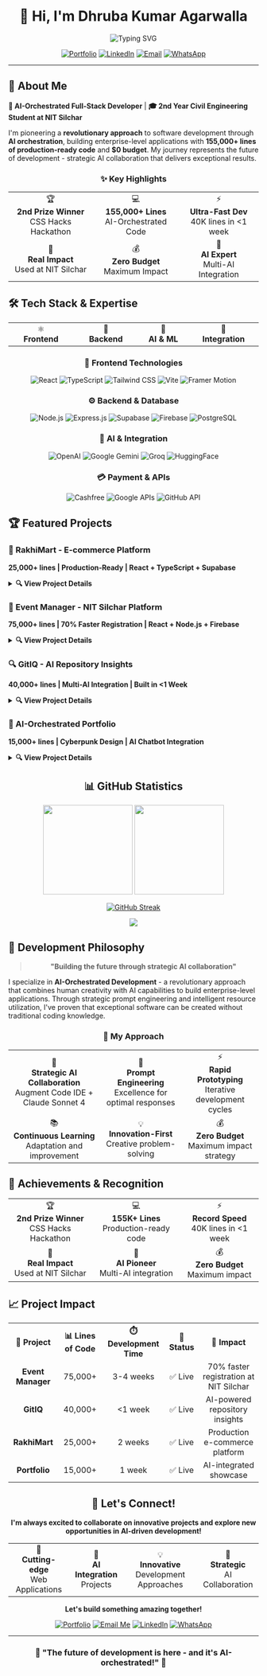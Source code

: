 <div align="center">

# 👋 Hi, I'm Dhruba Kumar Agarwalla

![Typing SVG](https://readme-typing-svg.herokuapp.com?font=Fira+Code&size=22&duration=3000&pause=1000&color=00F7FF&center=true&vCenter=true&width=500&lines=AI-Orchestrated+Developer;155K%2B+Lines+of+Code;%240+Budget+Maximum+Impact;Building+Future+with+AI)

[![Portfolio](https://img.shields.io/badge/🚀_Portfolio-00F7FF?style=for-the-badge&logoColor=black)](https://portfolio-dhruba.vercel.app/)
[![LinkedIn](https://img.shields.io/badge/💼_LinkedIn-0077B5?style=for-the-badge&logoColor=white)](https://www.linkedin.com/in/dhruba-kumar-agarwalla-7a5346270/)
[![Email](https://img.shields.io/badge/📧_Email-D14836?style=for-the-badge&logoColor=white)](mailto:dhrubagarwala67@gmail.com)
[![WhatsApp](https://img.shields.io/badge/💬_WhatsApp-25D366?style=for-the-badge&logoColor=white)](https://wa.me/919395386870)

---

</div>

## 🚀 About Me

**🤖 AI-Orchestrated Full-Stack Developer** | **🎓 2nd Year Civil Engineering Student at NIT Silchar**

I'm pioneering a **revolutionary approach** to software development through **AI orchestration**, building enterprise-level applications with **155,000+ lines of production-ready code** and **$0 budget**. My journey represents the future of development - strategic AI collaboration that delivers exceptional results.

<div align="center">

### ✨ Key Highlights

<table>
<tr>
<td align="center">
🏆
<br><strong>2nd Prize Winner</strong>
<br>CSS Hacks Hackathon
</td>
<td align="center">
💻
<br><strong>155,000+ Lines</strong>
<br>AI-Orchestrated Code
</td>
<td align="center">
⚡
<br><strong>Ultra-Fast Dev</strong>
<br>40K lines in <1 week
</td>
</tr>
<tr>
<td align="center">
🎯
<br><strong>Real Impact</strong>
<br>Used at NIT Silchar
</td>
<td align="center">
💰
<br><strong>Zero Budget</strong>
<br>Maximum Impact
</td>
<td align="center">
🤖
<br><strong>AI Expert</strong>
<br>Multi-AI Integration
</td>
</tr>
</table>

</div>

## 🛠️ Tech Stack & Expertise

<div align="center">

<table>
<tr>
<td align="center" width="200">
⚛️
<br><strong>Frontend</strong>
</td>
<td align="center" width="200">
🔧
<br><strong>Backend</strong>
</td>
<td align="center" width="200">
🤖
<br><strong>AI & ML</strong>
</td>
<td align="center" width="200">
🔗
<br><strong>Integration</strong>
</td>
</tr>
</table>

### 🚀 Frontend Technologies
![React](https://img.shields.io/badge/React-20232A?style=for-the-badge&logo=react&logoColor=61DAFB)
![TypeScript](https://img.shields.io/badge/TypeScript-007ACC?style=for-the-badge&logo=typescript&logoColor=white)
![Tailwind CSS](https://img.shields.io/badge/Tailwind_CSS-38B2AC?style=for-the-badge&logo=tailwind-css&logoColor=white)
![Vite](https://img.shields.io/badge/Vite-646CFF?style=for-the-badge&logo=vite&logoColor=white)
![Framer Motion](https://img.shields.io/badge/Framer_Motion-0055FF?style=for-the-badge&logo=framer&logoColor=white)

### ⚙️ Backend & Database
![Node.js](https://img.shields.io/badge/Node.js-43853D?style=for-the-badge&logo=node.js&logoColor=white)
![Express.js](https://img.shields.io/badge/Express.js-404D59?style=for-the-badge)
![Supabase](https://img.shields.io/badge/Supabase-3ECF8E?style=for-the-badge&logo=supabase&logoColor=white)
![Firebase](https://img.shields.io/badge/Firebase-039BE5?style=for-the-badge&logo=Firebase&logoColor=white)
![PostgreSQL](https://img.shields.io/badge/PostgreSQL-316192?style=for-the-badge&logo=postgresql&logoColor=white)

### 🤖 AI & Integration
![OpenAI](https://img.shields.io/badge/OpenAI-412991?style=for-the-badge&logo=openai&logoColor=white)
![Google Gemini](https://img.shields.io/badge/Google_Gemini-4285F4?style=for-the-badge&logo=google&logoColor=white)
![Groq](https://img.shields.io/badge/Groq-FF6B35?style=for-the-badge)
![HuggingFace](https://img.shields.io/badge/🤗_Hugging_Face-FFD21E?style=for-the-badge)

### 💳 Payment & APIs
![Cashfree](https://img.shields.io/badge/Cashfree-00C851?style=for-the-badge)
![Google APIs](https://img.shields.io/badge/Google_APIs-4285F4?style=for-the-badge&logo=google&logoColor=white)
![GitHub API](https://img.shields.io/badge/GitHub_API-181717?style=for-the-badge&logo=github&logoColor=white)

</div>

## 🏆 Featured Projects

### 🛒 RakhiMart - E-commerce Platform
**25,000+ lines | Production-Ready | React + TypeScript + Supabase**

<details>
<summary><strong>🔍 View Project Details</strong></summary>

<div align="center">

**🌟 Highlights:**

<table>
<tr>
<td align="center">🏪 Complete E-commerce Platform</td>
<td align="center">💳 Cashfree Payment Integration</td>
</tr>
<tr>
<td align="center">🚚 Multi-Delivery Partners</td>
<td align="center">🤖 AI-Generated Reviews</td>
</tr>
<tr>
<td align="center">📊 Admin Dashboard</td>
<td align="center">⚡ Real-time Tracking</td>
</tr>
<tr>
<td align="center">🔒 Production Security</td>
<td align="center">📧 Email Integration</td>
</tr>
</table>

**🔗 Links:**
[![GitHub](https://img.shields.io/badge/GitHub-181717?style=for-the-badge&logo=github&logoColor=white)](https://github.com/DhrubaAgarwalla/Rakhi-Final)
[![Live Demo](https://img.shields.io/badge/Live_Demo-00C851?style=for-the-badge&logo=vercel&logoColor=white)](https://rakhi-final.vercel.app/)

</div>

</details>

### 🎯 Event Manager - NIT Silchar Platform
**75,000+ lines | 70% Faster Registration | React + Node.js + Firebase**

<details>
<summary><strong>🔍 View Project Details</strong></summary>

<div align="center">

**🌟 Highlights:**

<table>
<tr>
<td align="center">📅 Event Management</td>
<td align="center">⚡ 70% Faster Process</td>
</tr>
<tr>
<td align="center">📱 QR Code System</td>
<td align="center">📊 Real-time Analytics</td>
</tr>
<tr>
<td align="center">🔐 Role-based Access</td>
<td align="center">📈 Google Sheets Integration</td>
</tr>
<tr>
<td align="center">💾 Export Functions</td>
<td align="center">📧 Email Automation</td>
</tr>
</table>

**🔗 Links:**
[![GitHub](https://img.shields.io/badge/GitHub-181717?style=for-the-badge&logo=github&logoColor=white)](https://github.com/DhrubaAgarwalla/NITS-Event-Managment)
[![Live Demo](https://img.shields.io/badge/Live_Demo-00C851?style=for-the-badge&logo=vercel&logoColor=white)](https://nits-event-management.vercel.app/)

</div>

</details>

### 🔍 GitIQ - AI Repository Insights
**40,000+ lines | Multi-AI Integration | Built in <1 Week**

<details>
<summary><strong>🔍 View Project Details</strong></summary>

<div align="center">

**🌟 Highlights:**

<table>
<tr>
<td align="center">🤖 Multi-AI Integration</td>
<td align="center">⚡ 0.12s Analysis</td>
</tr>
<tr>
<td align="center">📈 Health Scoring</td>
<td align="center">🔄 Real-time Processing</td>
</tr>
<tr>
<td align="center">📊 Quality Analysis</td>
<td align="center">💰 $0 Budget</td>
</tr>
<tr>
<td align="center">⏱️ <1 Week Build</td>
<td align="center">🚀 AI Orchestrated</td>
</tr>
</table>

**🔗 Links:**
[![GitHub](https://img.shields.io/badge/GitHub-181717?style=for-the-badge&logo=github&logoColor=white)](https://github.com/DhrubaAgarwalla/GitIQ)
[![Live Demo](https://img.shields.io/badge/Live_Demo-00C851?style=for-the-badge&logo=vercel&logoColor=white)](https://git-iq.vercel.app/)

</div>

</details>

### 🌟 AI-Orchestrated Portfolio
**15,000+ lines | Cyberpunk Design | AI Chatbot Integration**

<details>
<summary><strong>🔍 View Project Details</strong></summary>

<div align="center">

**🌟 Highlights:**

<table>
<tr>
<td align="center">🤖 AI Chatbot</td>
<td align="center">🎨 Cyberpunk Design</td>
</tr>
<tr>
<td align="center">⚡ Vite Performance</td>
<td align="center">📱 Responsive Design</td>
</tr>
<tr>
<td align="center">🔍 Smart Search</td>
<td align="center">🎭 Framer Animations</td>
</tr>
<tr>
<td align="center">🌙 Theme Support</td>
<td align="center">🚀 Modern Stack</td>
</tr>
</table>

**🔗 Links:**
[![GitHub](https://img.shields.io/badge/GitHub-181717?style=for-the-badge&logo=github&logoColor=white)](https://github.com/DhrubaAgarwalla/stellar-code-lab)
[![Live Demo](https://img.shields.io/badge/Live_Demo-00C851?style=for-the-badge&logo=vercel&logoColor=white)](https://portfolio-dhruba.vercel.app/)

</div>

</details>

<div align="center">

## 📊 GitHub Statistics

<img height="180em" src="https://github-readme-stats.vercel.app/api?username=DhrubaAgarwalla&show_icons=true&theme=radical&include_all_commits=true&count_private=true&border_radius=20&bg_color=0D1117&title_color=F85D7F&icon_color=F8D866&text_color=FFFFFF&border_color=30A3DC"/>
<img height="180em" src="https://github-readme-stats.vercel.app/api/top-langs/?username=DhrubaAgarwalla&layout=compact&langs_count=8&theme=radical&border_radius=20&bg_color=0D1117&title_color=F85D7F&text_color=FFFFFF&border_color=30A3DC"/>

[![GitHub Streak](https://streak-stats.demolab.com/?user=DhrubaAgarwalla&theme=radical&border_radius=20&background=0D1117&border=30A3DC&stroke=F85D7F&ring=F8D866&fire=F85D7F&currStreakLabel=F8D866&sideLabels=FFFFFF&currStreakNum=FFFFFF&sideNums=FFFFFF&dates=FFFFFF)](https://git.io/streak-stats)

<img src="https://github-readme-activity-graph.vercel.app/graph?username=DhrubaAgarwalla&bg_color=0D1117&color=F8D866&line=F85D7F&point=FFFFFF&area=true&hide_border=false&border_color=30A3DC&radius=20">

</div>

## 🎯 Development Philosophy

<div align="center">

> **"Building the future through strategic AI collaboration"**

</div>

I specialize in **AI-Orchestrated Development** - a revolutionary approach that combines human creativity with AI capabilities to build enterprise-level applications. Through strategic prompt engineering and intelligent resource utilization, I've proven that exceptional software can be created without traditional coding knowledge.

<div align="center">

### 🚀 My Approach

<table>
<tr>
<td align="center">
🤖
<br><strong>Strategic AI Collaboration</strong>
<br>Augment Code IDE + Claude Sonnet 4
</td>
<td align="center">
🎯
<br><strong>Prompt Engineering</strong>
<br>Excellence for optimal responses
</td>
<td align="center">
⚡
<br><strong>Rapid Prototyping</strong>
<br>Iterative development cycles
</td>
</tr>
<tr>
<td align="center">
📚
<br><strong>Continuous Learning</strong>
<br>Adaptation and improvement
</td>
<td align="center">
💡
<br><strong>Innovation-First</strong>
<br>Creative problem-solving
</td>
<td align="center">
💰
<br><strong>Zero Budget</strong>
<br>Maximum impact strategy
</td>
</tr>
</table>

</div>

## 🌟 Achievements & Recognition

<div align="center">

<table>
<tr>
<td align="center">
🏆
<br><strong>2nd Prize Winner</strong>
<br>CSS Hacks Hackathon
</td>
<td align="center">
💻
<br><strong>155K+ Lines</strong>
<br>Production-ready code
</td>
<td align="center">
⚡
<br><strong>Record Speed</strong>
<br>40K lines in <1 week
</td>
</tr>
<tr>
<td align="center">
🎯
<br><strong>Real Impact</strong>
<br>Used at NIT Silchar
</td>
<td align="center">
🤖
<br><strong>AI Pioneer</strong>
<br>Multi-AI integration
</td>
<td align="center">
💰
<br><strong>Zero Budget</strong>
<br>Maximum impact
</td>
</tr>
</table>

</div>

## 📈 Project Impact

<div align="center">

<table>
<tr>
<th>🚀 Project</th>
<th>📊 Lines of Code</th>
<th>⏱️ Development Time</th>
<th>🎯 Status</th>
<th>💫 Impact</th>
</tr>
<tr>
<td align="center"><strong>Event Manager</strong></td>
<td align="center">75,000+</td>
<td align="center">3-4 weeks</td>
<td align="center">✅ Live</td>
<td align="center">70% faster registration at NIT Silchar</td>
</tr>
<tr>
<td align="center"><strong>GitIQ</strong></td>
<td align="center">40,000+</td>
<td align="center">&lt;1 week</td>
<td align="center">✅ Live</td>
<td align="center">AI-powered repository insights</td>
</tr>
<tr>
<td align="center"><strong>RakhiMart</strong></td>
<td align="center">25,000+</td>
<td align="center">2 weeks</td>
<td align="center">✅ Live</td>
<td align="center">Production e-commerce platform</td>
</tr>
<tr>
<td align="center"><strong>Portfolio</strong></td>
<td align="center">15,000+</td>
<td align="center">1 week</td>
<td align="center">✅ Live</td>
<td align="center">AI-integrated showcase</td>
</tr>
</table>

</div>

<div align="center">

## 🤝 Let's Connect!

**I'm always excited to collaborate on innovative projects and explore new opportunities in AI-driven development!**

<table>
<tr>
<td align="center">
🚀
<br><strong>Cutting-edge</strong>
<br>Web Applications
</td>
<td align="center">
🤖
<br><strong>AI Integration</strong>
<br>Projects
</td>
<td align="center">
💡
<br><strong>Innovative</strong>
<br>Development Approaches
</td>
<td align="center">
🎯
<br><strong>Strategic</strong>
<br>AI Collaboration
</td>
</tr>
</table>

**Let's build something amazing together!**

[![Portfolio](https://img.shields.io/badge/🚀_Visit_My_Portfolio-00F7FF?style=for-the-badge&logoColor=black)](https://portfolio-dhruba.vercel.app/)
[![Email Me](https://img.shields.io/badge/📧_Email_Me-D14836?style=for-the-badge&logoColor=white)](mailto:dhrubagarwala67@gmail.com)
[![LinkedIn](https://img.shields.io/badge/💼_LinkedIn-0077B5?style=for-the-badge&logoColor=white)](https://www.linkedin.com/in/dhruba-kumar-agarwalla-7a5346270/)
[![WhatsApp](https://img.shields.io/badge/💬_WhatsApp-25D366?style=for-the-badge&logoColor=white)](https://wa.me/919395386870)

---

### 🌟 **"The future of development is here - and it's AI-orchestrated!"** 🌟

</div>
